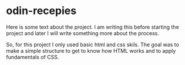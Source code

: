 # odin-recepies
Here is some text about the project. I am writing this before starting
the project and later I will write something more about the process.


So, for this project I only used basic html and css skils. The goal was to make a  simple structure to get to know how HTML works and to apply fundamentals of CSS.